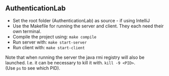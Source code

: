 ## AuthenticationLab
- Set the root folder (AuthenticationLab) as source - if using IntelliJ
- Use the Makefile for running the server and client. They each need their own terminal.
- Compile the project using: ```make compile```
- Run server with: ```make start-server```
- Run client with: ```make start-client```

Note that when running the server the java rmi registry will also be launched. 
I.e. it can be necessary to kill it with. ```kill -9 <PID>```. \
(Use ```ps``` to see which PID).



